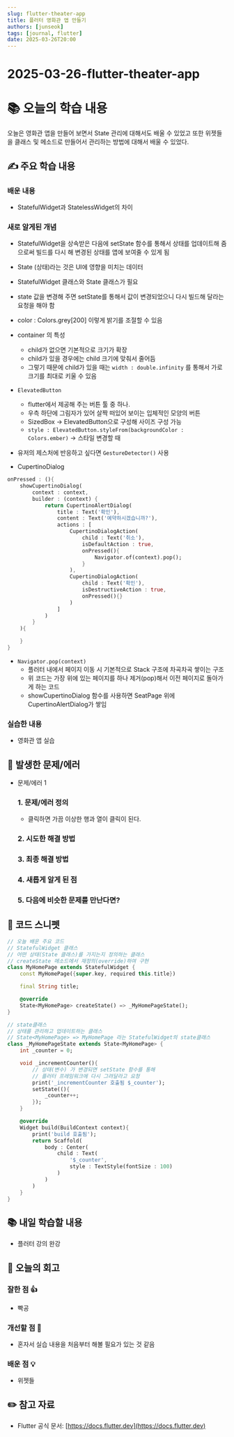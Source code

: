 ```yaml
---
slug: flutter-theater-app
title: 플러터 영화관 앱 만들기
authors: [junseok]
tags: [journal, flutter]
date: 2025-03-26T20:00
---
```


# 2025-03-26-flutter-theater-app

# 📚 오늘의 학습 내용

오늘은 영화관 앱을 만들어 보면서 State 관리에 대해서도 배울 수 있었고 또한 위젯들을 클래스 및 메소드로 만들어서 관리하는 방법에 대해서 배울 수 있었다.

## ✍️ 주요 학습 내용

### 배운 내용

- StatefulWidget과 StatelessWidget의 차이

### 새로 알게된 개념

- StatefulWidget을 상속받은 다음에 setState 함수를 통해서 상태를 업데이트해 줌으로써 빌드를 다시 해 변경된 상태를 앱에 보여줄 수 있게 됨
- State (상태)라는 것은 UI에 영향을 미치는 데이터
- StatefulWidget 클래스와 State 클래스가 필요
- state 값을 변경해 주면 setState를 통해서 값이 변경되었으니 다시 빌드해 달라는 요청을 해야 함
- color : Colors.grey[200] 이렇게 밝기를 조절할 수 있음
- container 의 특성

  - child가 없으면 기본적으로 크기가 확장
  - child가 있을 경우에는 child 크기에 맞춰서 줄어듬
  - 그렇기 때문에 child가 있을 때는 `width : double.infinity` 를 통해서 가로 크기를 최대로 키울 수 있음

- `ElevatedButton`

  - flutter에서 제공해 주는 버튼 툴 중 하나.
  - 우측 하단에 그림자가 있어 살짝 떠있어 보이는 입체적인 모양의 버튼
  - SizedBox → ElevatedButton으로 구성해 사이즈 구성 가능
  - `style : ElevatedButton.styleFrom(backgroundColor : Colors.ember)` → 스타일 변경할 때

- 유저의 제스처에 반응하고 싶다면 `GestureDetector()` 사용

- CupertinoDialog

```dart
onPressed : (){
	showCupertinoDialog(
		context : context,
		builder : (context) {
			return CupertinoAlertDialog(
				title : Text('확인'),
				content : Text('예약하시겠습니까?'),
				actions : [
					CupertinoDialogAction(
						child : Text('취소'),
						isDefaultAction : true,
						onPressed(){
							Navigator.of(context).pop();
						}
					),
					CupertinoDialogAction(
						child : Text('확인'),
						isDestructiveAction : true,
						onPressed(){}
					)
				]
			)
		}
	){

	}
}
```

- `Navigator.pop(context)`
  - 플러터 내에서 페이지 이동 시 기본적으로 Stack 구조에 차곡차곡 쌓이는 구조
  - 위 코드는 가장 위에 있는 페이지를 하나 제거(pop)해서 이전 페이지로 돌아가게 하는 코드
  - showCupertinoDialog 함수를 사용하면 SeatPage 위에 CupertinoAlertDialog가 쌓임

### 실습한 내용

- 영화관 앱 실습

## 🚨 발생한 문제/에러

- 문제/에러 1
  ### 1. 문제/에러 정의
  - 클릭하면 가끔 이상한 행과 열이 클릭이 된다.
  ### 2. 시도한 해결 방법
  ### 3. 최종 해결 방법
  ### 4. 새롭게 알게 된 점
  ### 5. 다음에 비슷한 문제를 만난다면?

## 📝 코드 스니펫

```dart
// 오늘 배운 주요 코드
// StatefulWidget 클래스
// 어떤 상태(State 클래스)를 가지는지 정의하는 클래스
// createState 메소드에서 재정의(override)하여 구현
class MyHomePage extends StatefulWidget {
	const MyHomePage({super.key, required this.title})

	final String title;

	@override
	State<MyHomePage> createState() => _MyHomePageState();
}

// state클래스
// 상태를 관리하고 업데이트하는 클래스
// State<MyHomePage> => MyHomePage 라는 StatefulWidget의 state클래스
class _MyHomePageState extends State<MyHomePage> {
	int _counter = 0;

	void _incrementCounter(){
		// 상태(변수) 가 변경되면 setState 함수를 통해
		// 플러터 프레임워크에 다시 그려달라고 요청
		print('_incrementCounter 호출됨 $_counter');
		setState((){
			_counter++;
		});
	}

	@override
	Widget build(BuildContext context){
		print('build 호출됨');
		return Scaffold(
			body : Center(
				child : Text(
					'$_counter',
					style : TextStyle(fontSize : 100)
				)
			)
		)
	}
}
```

## 📚 내일 학습할 내용

- 플러터 강의 완강

## 💭 오늘의 회고

### 잘한 점 👍

- 빡공

### 개선할 점 🔨

- 혼자서 실습 내용을 처음부터 해볼 필요가 있는 것 같음

### 배운 점 💡

- 위젯들

## ✏️ 참고 자료

- Flutter 공식 문서: [https://docs.flutter.dev](https://docs.flutter.dev)
